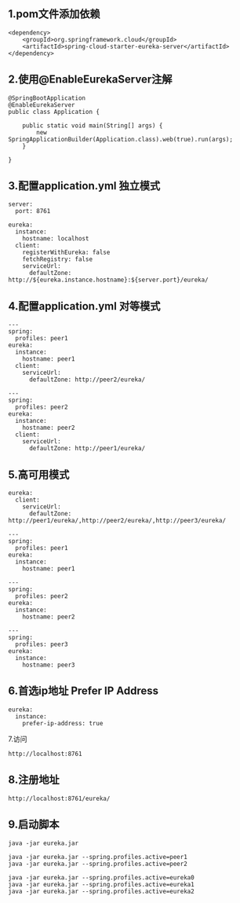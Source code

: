 ## 1.pom文件添加依赖

    <dependency>
    	<groupId>org.springframework.cloud</groupId>
    	<artifactId>spring-cloud-starter-eureka-server</artifactId>
    </dependency>

## 2.使用@EnableEurekaServer注解

    @SpringBootApplication
    @EnableEurekaServer
    public class Application {
    
        public static void main(String[] args) {
            new SpringApplicationBuilder(Application.class).web(true).run(args);
        }
    
    }

## 3.配置application.yml 独立模式

    server:
      port: 8761
    
    eureka:
      instance:
        hostname: localhost
      client:
        registerWithEureka: false
        fetchRegistry: false
        serviceUrl:
          defaultZone: http://${eureka.instance.hostname}:${server.port}/eureka/
      

## 4.配置application.yml 对等模式

    ---
    spring:
      profiles: peer1
    eureka:
      instance:
        hostname: peer1
      client:
        serviceUrl:
          defaultZone: http://peer2/eureka/
    
    ---
    spring:
      profiles: peer2
    eureka:
      instance:
        hostname: peer2
      client:
        serviceUrl:
          defaultZone: http://peer1/eureka/
      

## 5.高可用模式

    eureka:
      client:
        serviceUrl:
          defaultZone: http://peer1/eureka/,http://peer2/eureka/,http://peer3/eureka/
    
    ---
    spring:
      profiles: peer1
    eureka:
      instance:
        hostname: peer1
    
    ---
    spring:
      profiles: peer2
    eureka:
      instance:
        hostname: peer2
    
    ---
    spring:
      profiles: peer3
    eureka:
      instance:
        hostname: peer3

## 6.首选ip地址 Prefer IP Address

    eureka:
      instance:
        prefer-ip-address: true

7.访问

    http://localhost:8761

## 8.注册地址

    http://localhost:8761/eureka/
    
    
## 9.启动脚本

	java -jar eureka.jar 

	java -jar eureka.jar --spring.profiles.active=peer1
	java -jar eureka.jar --spring.profiles.active=peer2

	java -jar eureka.jar --spring.profiles.active=eureka0
	java -jar eureka.jar --spring.profiles.active=eureka1
	java -jar eureka.jar --spring.profiles.active=eureka2
    
